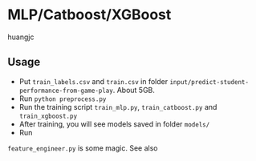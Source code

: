 # MLP/Catboost/XGBoost

huangjc

## Usage
- Put `train_labels.csv` and `train.csv` in folder `input/predict-student-performance-from-game-play`. About 5GB.
- Run `python preprocess.py`
- Run the training script `train_mlp.py`, `train_catboost.py` and `train_xgboost.py`
- After training, you will see models saved in folder `models/`
- Run 

`feature_engineer.py` is some magic.
See also 